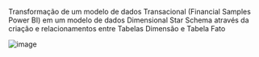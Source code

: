 Transformação de um modelo de dados Transacional (Financial Samples Power BI) em um modelo de dados Dimensional Star Schema através da criação e relacionamentos entre Tabelas Dimensão e Tabela Fato 

![image](https://github.com/user-attachments/assets/8541f062-a672-447d-a364-5c98b83e8db7)
